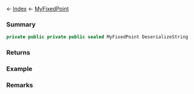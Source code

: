← [Index](Api-Index) ← [MyFixedPoint](VRage.MyFixedPoint)

### Summary

```csharp
private public private public sealed MyFixedPoint DeserializeString
```

### Returns

### Example

### Remarks

